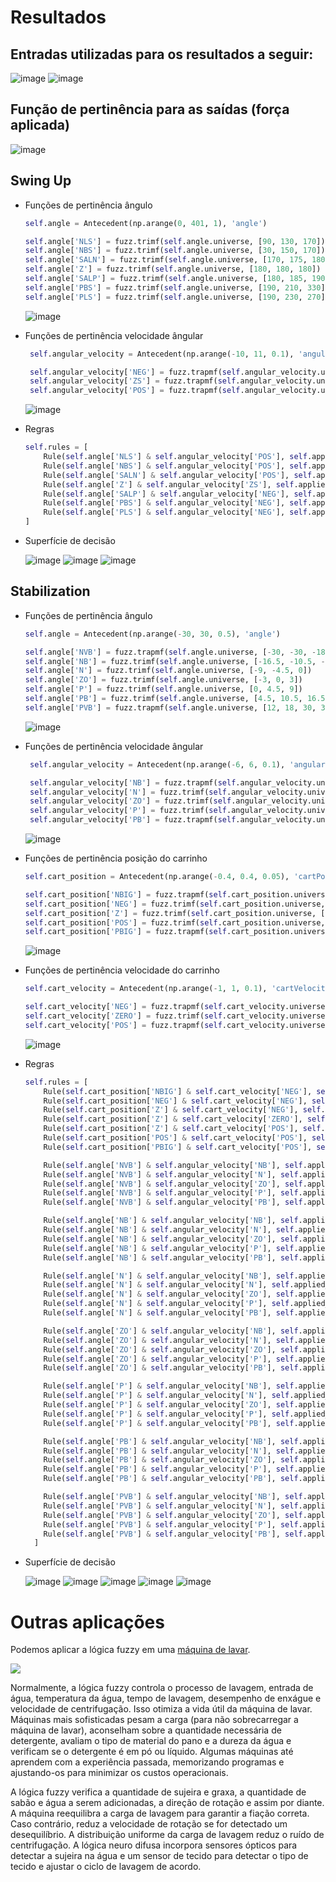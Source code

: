 # Resultados

## Entradas utilizadas para os resultados a seguir:

![image](https://user-images.githubusercontent.com/56837996/163509068-543d4703-650d-4b1d-b5ad-27221580245b.png)
![image](https://user-images.githubusercontent.com/56837996/163509292-a00bd46c-7241-4067-9d8a-cd29a0183841.png)


## Função de pertinência para as saídas (força aplicada)

![image](https://user-images.githubusercontent.com/49571908/163292829-e6ae1425-4d77-4d5c-aff3-208f72adaee4.png)


## Swing Up

- Funções de pertinência ângulo
  ```python
  self.angle = Antecedent(np.arange(0, 401, 1), 'angle')

  self.angle['NLS'] = fuzz.trimf(self.angle.universe, [90, 130, 170])
  self.angle['NBS'] = fuzz.trimf(self.angle.universe, [30, 150, 170])
  self.angle['SALN'] = fuzz.trimf(self.angle.universe, [170, 175, 180])
  self.angle['Z'] = fuzz.trimf(self.angle.universe, [180, 180, 180])
  self.angle['SALP'] = fuzz.trimf(self.angle.universe, [180, 185, 190])
  self.angle['PBS'] = fuzz.trimf(self.angle.universe, [190, 210, 330])
  self.angle['PLS'] = fuzz.trimf(self.angle.universe, [190, 230, 270])
  ```
  
  ![image](https://user-images.githubusercontent.com/49571908/163292440-3e3546b2-c5ac-45e9-9178-40fe1fd37cc9.png)

  
 - Funções de pertinência velocidade ângular
   ```python
    self.angular_velocity = Antecedent(np.arange(-10, 11, 0.1), 'angularVelocity')

    self.angular_velocity['NEG'] = fuzz.trapmf(self.angular_velocity.universe, [-10, -10, -1, 0])
    self.angular_velocity['ZS'] = fuzz.trapmf(self.angular_velocity.universe, [-0.1, 0, 0, 0.1])
    self.angular_velocity['POS'] = fuzz.trapmf(self.angular_velocity.universe, [0, 1, 10, 10])
    ```
    
    ![image](https://user-images.githubusercontent.com/49571908/163292477-ccddb074-26e3-4667-ac39-090c8e4c085c.png)

    
  - Regras
    ```python
    self.rules = [
        Rule(self.angle['NLS'] & self.angular_velocity['POS'], self.applied_force['NB']),
        Rule(self.angle['NBS'] & self.angular_velocity['POS'], self.applied_force['Z']),
        Rule(self.angle['SALN'] & self.angular_velocity['POS'], self.applied_force['N']),
        Rule(self.angle['Z'] & self.angular_velocity['ZS'], self.applied_force['P']),
        Rule(self.angle['SALP'] & self.angular_velocity['NEG'], self.applied_force['P']),
        Rule(self.angle['PBS'] & self.angular_velocity['NEG'], self.applied_force['Z']),
        Rule(self.angle['PLS'] & self.angular_velocity['NEG'], self.applied_force['PB'])
    ]
    ```
    
   - Superfície de decisão
   
     ![image](https://user-images.githubusercontent.com/49571908/163293004-56110317-141f-4e30-9b5c-93941cdd7415.png)
     ![image](https://user-images.githubusercontent.com/49571908/163293051-c699610b-b266-458c-a4ba-0d2baf6a4e99.png)
     ![image](https://user-images.githubusercontent.com/49571908/163293077-e4e0e990-2780-415c-9431-3d460826746e.png)

   

  ## Stabilization

- Funções de pertinência ângulo
  ```python
  self.angle = Antecedent(np.arange(-30, 30, 0.5), 'angle')

  self.angle['NVB'] = fuzz.trapmf(self.angle.universe, [-30, -30, -18, -12])
  self.angle['NB'] = fuzz.trimf(self.angle.universe, [-16.5, -10.5, -4.5])
  self.angle['N'] = fuzz.trimf(self.angle.universe, [-9, -4.5, 0])
  self.angle['ZO'] = fuzz.trimf(self.angle.universe, [-3, 0, 3])
  self.angle['P'] = fuzz.trimf(self.angle.universe, [0, 4.5, 9])
  self.angle['PB'] = fuzz.trimf(self.angle.universe, [4.5, 10.5, 16.5])
  self.angle['PVB'] = fuzz.trapmf(self.angle.universe, [12, 18, 30, 30])
  ```
  
  ![image](https://user-images.githubusercontent.com/49571908/163294209-28f8b4d7-3273-4642-a026-d2bf950d5888.png)

  
 - Funções de pertinência velocidade ângular
   ```python
    self.angular_velocity = Antecedent(np.arange(-6, 6, 0.1), 'angularVelocity')

    self.angular_velocity['NB'] = fuzz.trapmf(self.angular_velocity.universe, [-6, -6, -4.2, -1.7])
    self.angular_velocity['N'] = fuzz.trimf(self.angular_velocity.universe, [-3.6, -1.7, 0])
    self.angular_velocity['ZO'] = fuzz.trimf(self.angular_velocity.universe, [-1.7, 0, 1.7])
    self.angular_velocity['P'] = fuzz.trimf(self.angular_velocity.universe, [0, 1.7, 3.6])
    self.angular_velocity['PB'] = fuzz.trapmf(self.angular_velocity.universe, [1.7, 4.2, 6, 6])
    ```
    
    ![image](https://user-images.githubusercontent.com/49571908/163294422-1198920a-f857-4556-a01d-9b102b1a9563.png)

  - Funções de pertinência posição do carrinho 
   
    ```python
    self.cart_position = Antecedent(np.arange(-0.4, 0.4, 0.05), 'cartPosition')

    self.cart_position['NBIG'] = fuzz.trapmf(self.cart_position.universe, [-0.4, -0.4, -0.3, -0.15])
    self.cart_position['NEG'] = fuzz.trimf(self.cart_position.universe, [-0.3, -0.15, 0])
    self.cart_position['Z'] = fuzz.trimf(self.cart_position.universe, [-0.15, 0, 0.15])
    self.cart_position['POS'] = fuzz.trimf(self.cart_position.universe, [0, 0.15, 0.3])
    self.cart_position['PBIG'] = fuzz.trapmf(self.cart_position.universe, [0.15, 0.3, 0.4, 0.4])
    ```
    
    ![image](https://user-images.githubusercontent.com/49571908/163294474-66fa1636-b694-4952-b597-7605b5d478f4.png)
    
  - Funções de pertinência velocidade do carrinho
   
    ```python
    self.cart_velocity = Antecedent(np.arange(-1, 1, 0.1), 'cartVelocity')

    self.cart_velocity['NEG'] = fuzz.trapmf(self.cart_velocity.universe, [-1, -1, -0.1, 0])
    self.cart_velocity['ZERO'] = fuzz.trimf(self.cart_velocity.universe, [-0.1, 0, 0.1])
    self.cart_velocity['POS'] = fuzz.trapmf(self.cart_velocity.universe, [0, 0.1, 1, 1])
    ```
    
    ![image](https://user-images.githubusercontent.com/49571908/163294537-f460365f-ff1d-46d3-9edf-564935593a04.png)
    
  - Regras
    ```python
    self.rules = [
        Rule(self.cart_position['NBIG'] & self.cart_velocity['NEG'], self.applied_force['PVVB']),
        Rule(self.cart_position['NEG'] & self.cart_velocity['NEG'], self.applied_force['PVB']),
        Rule(self.cart_position['Z'] & self.cart_velocity['NEG'], self.applied_force['PB']),
        Rule(self.cart_position['Z'] & self.cart_velocity['ZERO'], self.applied_force['Z']),
        Rule(self.cart_position['Z'] & self.cart_velocity['POS'], self.applied_force['NB']),
        Rule(self.cart_position['POS'] & self.cart_velocity['POS'], self.applied_force['NVB']),
        Rule(self.cart_position['PBIG'] & self.cart_velocity['POS'], self.applied_force['NVVB']),

        Rule(self.angle['NVB'] & self.angular_velocity['NB'], self.applied_force['NVVB']),
        Rule(self.angle['NVB'] & self.angular_velocity['N'], self.applied_force['NVVB']),
        Rule(self.angle['NVB'] & self.angular_velocity['ZO'], self.applied_force['NVB']),
        Rule(self.angle['NVB'] & self.angular_velocity['P'], self.applied_force['NB']),
        Rule(self.angle['NVB'] & self.angular_velocity['PB'], self.applied_force['N']),

        Rule(self.angle['NB'] & self.angular_velocity['NB'], self.applied_force['NVVB']),
        Rule(self.angle['NB'] & self.angular_velocity['N'], self.applied_force['NVB']),
        Rule(self.angle['NB'] & self.angular_velocity['ZO'], self.applied_force['NB']),
        Rule(self.angle['NB'] & self.angular_velocity['P'], self.applied_force['N']),
        Rule(self.angle['NB'] & self.angular_velocity['PB'], self.applied_force['Z']),

        Rule(self.angle['N'] & self.angular_velocity['NB'], self.applied_force['NVB']),
        Rule(self.angle['N'] & self.angular_velocity['N'], self.applied_force['NB']),
        Rule(self.angle['N'] & self.angular_velocity['ZO'], self.applied_force['N']),
        Rule(self.angle['N'] & self.angular_velocity['P'], self.applied_force['Z']),
        Rule(self.angle['N'] & self.angular_velocity['PB'], self.applied_force['P']),

        Rule(self.angle['ZO'] & self.angular_velocity['NB'], self.applied_force['NB']),
        Rule(self.angle['ZO'] & self.angular_velocity['N'], self.applied_force['N']),
        Rule(self.angle['ZO'] & self.angular_velocity['ZO'], self.applied_force['Z']),
        Rule(self.angle['ZO'] & self.angular_velocity['P'], self.applied_force['P']),
        Rule(self.angle['ZO'] & self.angular_velocity['PB'], self.applied_force['PB']),

        Rule(self.angle['P'] & self.angular_velocity['NB'], self.applied_force['N']),
        Rule(self.angle['P'] & self.angular_velocity['N'], self.applied_force['Z']),
        Rule(self.angle['P'] & self.angular_velocity['ZO'], self.applied_force['P']),
        Rule(self.angle['P'] & self.angular_velocity['P'], self.applied_force['PB']),
        Rule(self.angle['P'] & self.angular_velocity['PB'], self.applied_force['PVB']),

        Rule(self.angle['PB'] & self.angular_velocity['NB'], self.applied_force['Z']),
        Rule(self.angle['PB'] & self.angular_velocity['N'], self.applied_force['P']),
        Rule(self.angle['PB'] & self.angular_velocity['ZO'], self.applied_force['PB']),
        Rule(self.angle['PB'] & self.angular_velocity['P'], self.applied_force['PVB']),
        Rule(self.angle['PB'] & self.angular_velocity['PB'], self.applied_force['PVVB']),

        Rule(self.angle['PVB'] & self.angular_velocity['NB'], self.applied_force['P']),
        Rule(self.angle['PVB'] & self.angular_velocity['N'], self.applied_force['PB']),
        Rule(self.angle['PVB'] & self.angular_velocity['ZO'], self.applied_force['PVB']),
        Rule(self.angle['PVB'] & self.angular_velocity['P'], self.applied_force['PVVB']),
        Rule(self.angle['PVB'] & self.angular_velocity['PB'], self.applied_force['PVVB'])
      ]
    ```
    
   - Superfície de decisão
   
     ![image](https://user-images.githubusercontent.com/49571908/163294666-2383e573-c806-44ca-8d48-86340aeab883.png)
     ![image](https://user-images.githubusercontent.com/49571908/163294697-e26c1491-fbf9-40cd-80d8-c82b82520ebc.png)
     ![image](https://user-images.githubusercontent.com/49571908/163294721-7e6ac15f-c0bd-4463-9993-6675342f3a21.png)
     ![image](https://user-images.githubusercontent.com/49571908/163294744-cef24d7f-91cc-472e-bb9b-431711afddc6.png)
     ![image](https://user-images.githubusercontent.com/49571908/163294785-ad2bdf42-24a5-4cec-a187-6a4b357de9a0.png)


  # Outras aplicações
  
  Podemos aplicar a lógica fuzzy em uma [máquina de lavar](https://www.samsung.com/in/support/home-appliances/what-is-fuzzy-logic-in-a-washing-machine/#:~:text=The%20fuzzy%20logic%20checks%20for,if%20an%20imbalance%20is%20detected).
  
  ![](https://images.samsung.com/is/image/samsung/assets/in/support/home-appliances/what-is-fuzzy-logic-in-a-washing-machine/1.png?$ORIGIN_PNG$)
  
  Normalmente, a lógica fuzzy controla o processo de lavagem, entrada de água, temperatura da água, tempo de lavagem, desempenho de enxágue e velocidade de centrifugação. Isso otimiza a vida útil da máquina de lavar. Máquinas mais sofisticadas pesam a carga (para não sobrecarregar a máquina de lavar), aconselham sobre a quantidade necessária de detergente, avaliam o tipo de material do pano e a dureza da água e verificam se o detergente é em pó ou líquido. Algumas máquinas até aprendem com a experiência passada, memorizando programas e ajustando-os para minimizar os custos operacionais.
  
  A lógica fuzzy verifica a quantidade de sujeira e graxa, a quantidade de sabão e água a serem adicionadas, a direção de rotação e assim por diante. A máquina reequilibra a carga de lavagem para garantir a fiação correta. Caso contrário, reduz a velocidade de rotação se for detectado um desequilíbrio. A distribuição uniforme da carga de lavagem reduz o ruído de centrifugação. A lógica neuro difusa incorpora sensores ópticos para detectar a sujeira na água e um sensor de tecido para detectar o tipo de tecido e ajustar o ciclo de lavagem de acordo.
